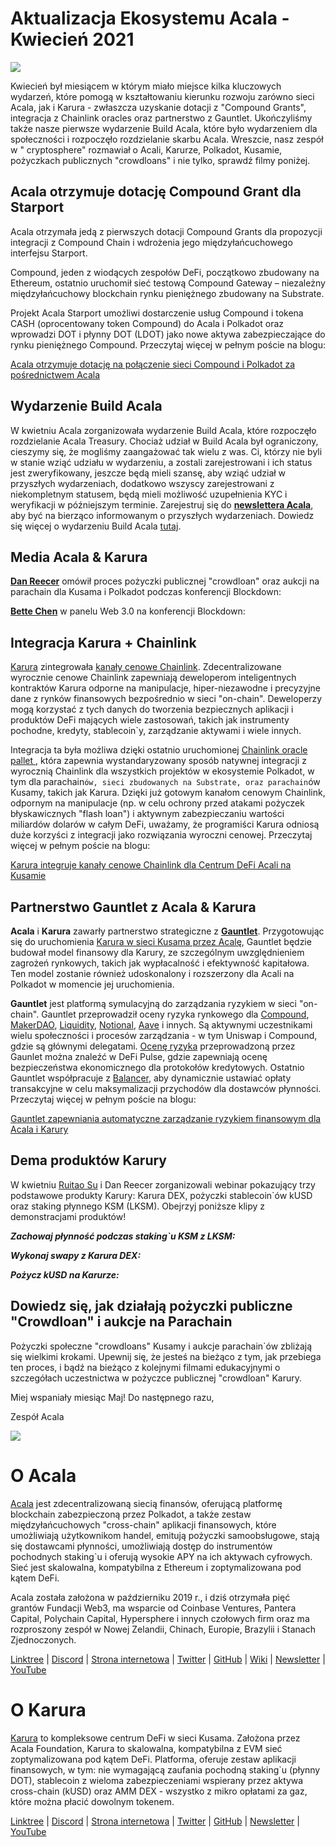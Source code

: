 # Aktualizacja Ekosystemu Acala - Kwiecień 2021

![](https://miro.medium.com/max/1600/1*XOEVr_D6cvZjXJpD19P1bQ.png)

Kwiecień był miesiącem w którym miało miejsce kilka kluczowych wydarzeń, które pomogą w kształtowaniu kierunku rozwoju zarówno sieci Acala, jak i Karura - zwłaszcza uzyskanie dotacji z "Compound Grants", integracja z Chainlink oracles oraz partnerstwo z Gauntlet. Ukończyliśmy także nasze pierwsze wydarzenie Build Acala, które było wydarzeniem dla społeczności i rozpoczęło rozdzielanie skarbu Acala. Wreszcie, nasz zespół w " cryptosphere" rozmawiał o Acali, Karurze, Polkadot, Kusamie, pożyczkach publicznych "crowdloans" i nie tylko, sprawdź filmy poniżej.

## **Acala otrzymuje dotację Compound Grant dla Starport**

Acala otrzymała jedą z pierwszych dotacji Compound Grants dla propozycji integracji z Compound Chain i wdrożenia jego międzyłańcuchowego interfejsu Starport.

Compound, jeden z wiodących zespołów DeFi, początkowo zbudowany na Ethereum, ostatnio uruchomił sieć testową Compound Gateway – niezależny międzyłańcuchowy blockchain rynku pieniężnego zbudowany na Substrate.

Projekt Acala Starport umożliwi dostarczenie usług Compound i tokena CASH (oprocentowany token Compound) do Acala i Polkadot oraz wprowadzi DOT i płynny DOT (LDOT) jako nowe aktywa zabezpieczające do rynku pieniężnego Compound. Przeczytaj więcej w pełnym poście na blogu:

[Acala otrzymuje dotację na połączenie sieci Compound i Polkadot za pośrednictwem Acala](https://medium.com/acalanetwork/acala-receives-compound-grant-to-connect-compound-chain-and-polkadot-via-acala-a055d391e94a)

## **Wydarzenie Build Acala**

W kwietniu Acala zorganizowała wydarzenie Build Acala, które rozpoczęło rozdzielanie Acala Treasury. Chociaż udział w Build Acala był ograniczony, cieszymy się, że mogliśmy zaangażować tak wielu z was. Ci, którzy nie byli w stanie wziąć udziału w wydarzeniu, a zostali zarejestrowani i ich status jest zweryfikowany, jeszcze będą mieli szansę, aby wziąć udział w przyszłych wydarzeniach, dodatkowo wszyscy zarejestrowani z niekompletnym statusem, będą mieli możliwość uzupełnienia KYC i weryfikacji w późniejszym terminie. Zarejestruj się do [**newslettera Acala**](https://share.hsforms.com/1X9RxkXk-R62I0VNbATaDXw4h8qc), aby być na bierząco informowanym o przyszłych wydarzeniach. Dowiedz się więcej o wydarzeniu Build Acala [tutaj](https://info.acala.network/).

## **Media Acala & Karura**

[**Dan Reecer**](https://twitter.com/danreecer_) omówił proces pożyczki publicznej "crowdloan" oraz aukcji na parachain dla Kusama i Polkadot podczas konferencji Blockdown:

[**Bette Chen**](https://twitter.com/bettechentt) w panelu Web 3.0 na konferencji Blockdown:

## **Integracja Karura + Chainlink**

[Karura](https://acala.network/karura) zintegrowała [kanały cenowe Chainlink](https://data.chain.link/). Zdecentralizowane wyrocznie cenowe Chainlink zapewniają deweloperom inteligentnych kontraktów Karura odporne na manipulacje, hiper-niezawodne i precyzyjne dane z rynków finansowych bezpośrednio w sieci "on-chain". Deweloperzy mogą korzystać z tych danych do tworzenia bezpiecznych aplikacji i produktów DeFi mających wiele zastosowań, takich jak instrumenty pochodne, kredyty, stablecoin`y, zarządzanie aktywami i wiele innych.

Integracja ta była możliwa dzięki ostatnio uruchomionej [ Chainlink oracle pallet ](https://polkadot.network/chainlink-makes-oracle-pallet-available-to-all-substrate-polkadot-and-kusama-chains-2/), która zapewnia wystandaryzowany sposób natywnej integracji z wyrocznią Chainlink dla wszystkich projektów w ekosystemie Polkadot, w tym dla parachain`ów, sieci zbudowanych na Substrate, oraz parachain`ów Kusamy, takich jak Karura. Dzięki już gotowym kanałom cenowym Chainlink, odpornym na manipulacje (np. w celu ochrony przed atakami pożyczek błyskawicznych "flash loan") i aktywnym zabezpieczaniu wartości miliardów dolarów w całym DeFi, uważamy, że programiści Karura odniosą duże korzyści z integracji jako rozwiązania wyroczni cenowej. Przeczytaj więcej w pełnym poście na blogu:

[Karura integruje kanały cenowe Chainlink dla Centrum DeFi Acali na Kusamie](https://medium.com/acalanetwork/karura-chainlink-cddd5f23a93e)

## **Partnerstwo Gauntlet z Acala & Karura**

**Acala** i **Karura** zawarły partnerstwo strategiczne z [**Gauntlet**](http://gauntlet.network/). Przygotowując się do uruchomienia [Karura w sieci Kusama przez Acalę](http://acala.network/karura), Gauntlet będzie budował model finansowy dla Karury, ze szczególnym uwzględnieniem zagrożeń rynkowych, takich jak wypłacalność i efektywność kapitałowa. Ten model zostanie również udoskonalony i rozszerzony dla Acali na Polkadot w momencie jej uruchomienia.

**Gauntlet** jest platformą symulacyjną do zarządzania ryzykiem w sieci "on-chain". Gauntlet przeprowadził oceny ryzyka rynkowego dla [Compound](https://gauntlet.network/reports/compound), [MakerDAO](https://maker-report.gauntlet.network/), [Liquidity](https://liquity-report.gauntlet.network/), [Notional](https://notional-report.gauntlet.network/), [Aave](https://www.google.com/url?q=https://gauntlet.network/reports/aave&sa=D&source=editors&ust=1620757829310000&usg=AOvVaw3y5W7MBStjIx2EO6Nq44UL) i innych. Są aktywnymi uczestnikami wielu społeczności i procesów zarządzania - w tym Uniswap i Compound, gdzie są głównymi delegatami. [Ocenę ryzyka](https://risk.gauntlet.network/) przeprowadzoną przez Gaunlet można znaleźć w DeFi Pulse, gdzie zapewniają ocenę bezpieczeństwa ekonomicznego dla protokołów kredytowych. Ostatnio Gauntlet współpracuje z [Balancer](https://medium.com/gauntlet-networks/balancer-v2-pools-trading-fee-methodology-7a65df671b8c), aby dynamicznie ustawiać opłaty transakcyjne w celu maksymalizacji przychodów dla dostawców płynności. Przeczytaj więcej w pełnym poście na blogu:

[Gauntlet zapewniania automatyczne zarządzanie ryzykiem finansowym dla Acala i Karury](https://medium.com/acalanetwork/gauntlet-to-provide-automated-financial-risk-management-for-acala-and-karura-edd8b41bba9)

## **Dema produktów Karury**

W kwietniu [Ruitao Su](https://twitter.com/ruitao_su) i Dan Reecer zorganizowali webinar pokazujący trzy podstawowe produkty Karury: Karura DEX, pożyczki stablecoin`ów kUSD oraz staking płynnego KSM (LKSM). Obejrzyj poniższe klipy z demonstracjami produktów!

**_Zachowaj płynność podczas staking`u KSM z LKSM:_**

**_Wykonaj swapy z Karura DEX:_**

**_Pożycz kUSD na Karurze:_**

## **Dowiedz się, jak działają pożyczki publiczne "Crowdloan" i aukcje na Parachain**

Pożyczki społeczne "crowdloans" Kusamy i aukcje parachain`ów zbliżają się wielkimi krokami. Upewnij się, że jesteś na bieżąco z tym, jak przebiega ten proces, i bądź na bieżąco z kolejnymi filmami edukacyjnymi o szczegółach uczestnictwa w pożyczce publicznej "crowdloan" Karury.

Miej wspaniały miesiąc Maj! Do następnego razu,

Zespół Acala

![](https://miro.medium.com/max/2402/0\*kyqlUg4IuiRNKR4P.png)

# **O Acala**

[Acala](http://acala.network) jest zdecentralizowaną siecią finansów, oferującą platformę blockchain zabezpieczoną przez Polkadot, a także zestaw międzyłańcuchowych "cross-chain" aplikacji finansowych, które umożliwiają użytkownikom handel, emitują pożyczki samoobsługowe, stają się dostawcami płynności, umożliwiają dostęp do instrumentów pochodnych staking`u i oferują wysokie APY na ich aktywach cyfrowych. Sieć jest skalowalna, kompatybilna z Ethereum i zoptymalizowana pod kątem DeFi.

Acala została założona w październiku 2019 r., i dziś otrzymała pięć grantów Fundacji Web3, ma wsparcie od Coinbase Ventures, Pantera Capital, Polychain Capital, Hypersphere i innych czołowych firm oraz ma rozproszony zespół w Nowej Zelandii, Chinach, Europie, Brazylii i Stanach Zjednoczonych.

[Linktree](https://linktr.ee/acalanetwork) | [Discord](https://discord.gg/vdbFVCH) | [Strona internetowa](https://acala.network/) | [Twitter](https://twitter.com/AcalaNetwork) | [GitHub](https://github.com/AcalaNetwork/Acala) | [Wiki](https://github.com/AcalaNetwork/Acala/wiki) | [Newsletter](https://share.hsforms.com/1X9RxkXk-R62I0VNbATaDXw4h8qc) | [YouTube](http://youtube.com/c/acalanetwork)

# O Karura

[Karura](http://acala.network/karura) to kompleksowe centrum DeFi w sieci Kusama. Założona przez Acala Foundation, Karura to skalowalna, kompatybilna z EVM sieć zoptymalizowana pod kątem DeFi. Platforma, oferuje zestaw aplikacji finansowych, w tym: nie wymagającą zaufania pochodną staking`u (płynny DOT), stablecoin z wieloma zabezpieczeniami wspierany przez aktywa cross-chain (kUSD) oraz AMM DEX - wszystko z mikro opłatami za gaz, które można płacić dowolnym tokenem.

[Linktree](http://linktr.ee/karuranetwork) | [Discord](https://discord.gg/vdbFVCH) | [Strona internetowa](http://acala.network/karura) | [Twitter](https://twitter.com/KaruraNetwork) | [GitHub](https://github.com/AcalaNetwork/Acala) | [Newsletter](https://share.hsforms.com/1X9RxkXk-R62I0VNbATaDXw4h8qc) | [YouTube](http://youtube.com/c/acalanetwork)
